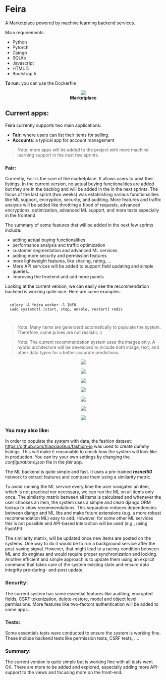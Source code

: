 # Feira

A Marketplace powered by machine learning backend services.

Main requirements:
- Python 
- Pytorch
- Django
- SQLite
- Javascript
- HTML 5
- Bootstrap 5

**To run:** you can use the Dockerfile


<p align="center">
  <img src="images/main.png">
  <br><b> Marketplace </b>
</p>

## Current apps:
Feira currently supports two main applications:
 - **Fair**: where users can list their items for selling. 
 - **Accounts**: a typical app for account management

> Note: more apps will be added to the project with more machine learning support in the next few sprints.

### Fair:
 Currently, Fair is the core of the marketplace. It allows users to post their listings. In the current version, no actual buying functionalities are added but they are in the backlog and will be added in the in the next sprints. The focus of the last sprint (two weeks) was establishing various functionalities like ML support, encryption, security, and auditing. More features and traffic analysis will be added like throttling a flood of requests, advanced encryptions, optimization, advanced ML support, and more tests especially in the frontend.

 The summary of some features that will be added in the next few sprints include:
 - adding actual buying functionalities
 - performance analysis and traffic optimization
 - customer segmentation and advanced ML services
 - adding more security and permission features
 - more lightweight features, like sharing, rating, ...
 - More API services will be added to support field updating and simple queries.
 - Improving the frontend and add more panels
  

 Looking at the current version, we can easily see the recommendation backend is working quite nice. Here are some examples:

```
  
  celery -A feira worker -l INFO
  sudo systemctl [start, stop, enable, restart] redis



```
> Note: Many items are generated automatically to populate the system. Therefore, some prices are not realistic :)


> Note: The current recommendation system uses the images only. A hybrid architecture will be developed to include both image, text, and other data types for a better accurate predictions.

<p align="center">
  <img src="images/recommendations_1.png">
</p>

<p align="center">
  <img src="images/recommendations_2.png">
</p>

<p align="center">
  <img src="images/recommendations_3.png">
</p>
   
<p align="center">
  <img src="images/recommendations_4.png">
</p>

<p align="center">
  <img src="images/recommendations_5.png">
</p>

<p align="center">
  <img src="images/recommendations_6.png">
</p>

<p align="center">
  <img src="images/recommendations_7.png">
</p>


### You may also like:
In order to populate the system with data, the fashion dataset: https://github.com/XiaoxiaoGuo/fashion-iq was used to create dummy listings. This will make it reasonable to check how the system will look like in production. You can try your own settings by changing the *configurations.json* file in the *fair* app.

The ML backend is quite simple and fast. It uses a pre-trained ***resnet50*** network to extract features and compare them using a similarity metric.

To avoid running the ML service every time the user navigates an item, which is not practical nor necessary, we can run the ML on all items only once. The similarity matrix between all items is calculated and whenever the user chooses an item, the system uses a simple and clean django ORM lookup to show recommendations. This separation reduces dependencies between django and ML libs and make future extensions (e.g. a more robust recommendation ML) easy to add. However, for some other ML services this is not possible and API-based interaction will be used (e.g., using FastAPI)

The similarity matrix, will be updated once new items are posted on the systems. One way to do it would be to run a background service after the post-saving signal. However, that might lead to a racing-condition between ML and db engines and would require proper synchronization and locking. Another efficient and simple approach is to update them using an explicit command that takes care of the system existing state and ensure data integrity pre-during- and-post update.

### Security:
The current system has some essential features like auditing, encrypted fields, CSRF tokenization, delete-restore, model and object level permissions. More features like two-factors authentication will be added to some apps.


### Tests:
Some essentials tests were conducted to ensure the system is working fine. These include backend tests like permission tests, CSRF tests, ....


### Summary:
The current version is quite simple but is working fine with all tests went OK. There are more to be added and explored, especially adding more API-support to the views and focusing more on the front-end. 